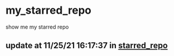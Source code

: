 # my_starred_repo
show me my starred repo

update at 11/25/21 16:17:37 in [starred_repo](./index.html)
---

